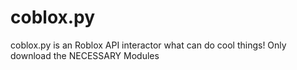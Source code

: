 # coblox.py
coblox.py is an Roblox  API  interactor what can  do cool things! Only download the NECESSARY Modules
